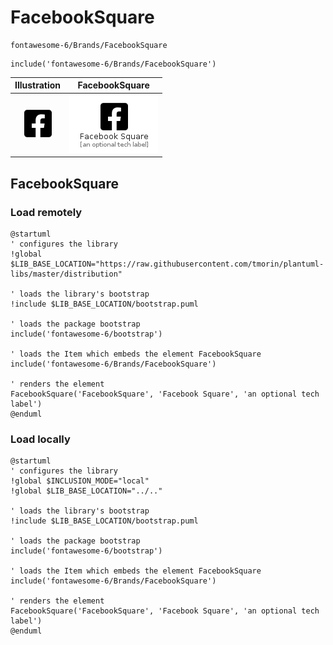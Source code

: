 # FacebookSquare


```text
fontawesome-6/Brands/FacebookSquare
```

```text
include('fontawesome-6/Brands/FacebookSquare')
```



| Illustration | FacebookSquare |
| :---: | :---: |
| ![illustration for Illustration](../../fontawesome-6/Brands/FacebookSquare.png) | ![illustration for FacebookSquare](../../fontawesome-6/Brands/FacebookSquare.Local.png) |




## FacebookSquare

### Load remotely
```plantuml
@startuml
' configures the library
!global $LIB_BASE_LOCATION="https://raw.githubusercontent.com/tmorin/plantuml-libs/master/distribution"

' loads the library's bootstrap
!include $LIB_BASE_LOCATION/bootstrap.puml

' loads the package bootstrap
include('fontawesome-6/bootstrap')

' loads the Item which embeds the element FacebookSquare
include('fontawesome-6/Brands/FacebookSquare')

' renders the element
FacebookSquare('FacebookSquare', 'Facebook Square', 'an optional tech label')
@enduml
```

### Load locally
```plantuml
@startuml
' configures the library
!global $INCLUSION_MODE="local"
!global $LIB_BASE_LOCATION="../.."

' loads the library's bootstrap
!include $LIB_BASE_LOCATION/bootstrap.puml

' loads the package bootstrap
include('fontawesome-6/bootstrap')

' loads the Item which embeds the element FacebookSquare
include('fontawesome-6/Brands/FacebookSquare')

' renders the element
FacebookSquare('FacebookSquare', 'Facebook Square', 'an optional tech label')
@enduml
```

